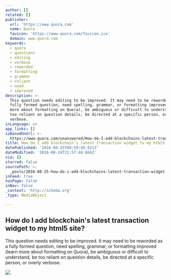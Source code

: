 ```yaml
---
author: []
related: []
publisher:
  url: 'https://www.quora.com'
  name: Quora
  favicon: 'https://www.quora.com/favicon.ico'
  domain: www.quora.com
keywords:
  - quora
  - questions
  - editing
  - verbose
  - reworded
  - formatting
  - grammar
  - reliant
  - need
  - improved
description: >-
  This question needs editing to be improved. It may need to be reworded as a
  fully formed question, need spelling, grammar, or formatting improved (learn
  more about formatting on Quora), be ambiguous or difficult to understand, be
  too reliant on question details, be directed at a specific person, or overly
  verbose.
inLanguage: en
app_links: []
isBasedOnUrl: >-
  https://www.quora.com/unanswered/How-do-I-add-blockchains-latest-transaction-widget-to-my-html5-site
title: How do I add blockchain's latest transaction widget to my html5 site?
datePublished: '2016-08-25T00:59:49.921Z'
dateModified: '2016-08-24T22:57:48.666Z'
via: {}
starred: false
sourcePath: >-
  _posts/2016-08-25-how-do-i-add-blockchains-latest-transaction-widget-to-my-ht.md
inFeed: true
hasPage: false
inNav: false
_context: 'http://schema.org'
_type: MediaObject

---
```

<article style=""><h1>How do I add blockchain's latest transaction widget to my html5 site?</h1><p>This question needs editing to be improved. It may need to be reworded as a fully formed question, need spelling, grammar, or formatting improved (learn more about formatting on Quora), be ambiguous or difficult to understand, be too reliant on question details, be directed at a specific person, or overly verbose.</p><img src="https://qph.ec.quoracdn.net/main-custom-t-788-600x315-pitawsfglqjondnjfdmgqqsnbnracpcv.jpeg" /></article>